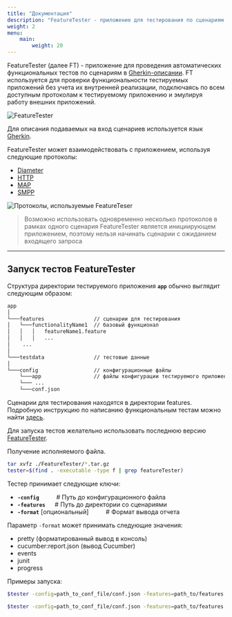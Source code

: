 ```yaml
---
title: "Документация"
description: "FeatureTester - приложение для тестирования по сценариям в Gherkin-описании"
weight: 2
menu:
    main:
        weight: 20
---
```


FeatureTester (далее FT) - приложение для проведения автоматических функциональных тестов по сценариям в [Gherkin-описании](./gherkin).
FT используется для проверки функциональности тестируемых приложений без учета их внутренней реализации, подключаясь по всем доступным протоколам к тестируемому приложению и эмулируя работу внешних приложений.


![FeatureTester](/featureTester/images/ft_scheme.png)

Для описания подаваемых на вход сценариев используется язык [Gherkin](./gherkin).

FeatureTester может взаимодействовать с приложением, используя следующие протоколы:
- [Diameter](https://ru.wikipedia.org/wiki/DIAMETER)
- [HTTP](https://ru.wikipedia.org/wiki/HTTP)
- [MAP](https://ru.wikipedia.org/wiki/Mobile_Application_Part)
- [SMPP](https://ru.wikipedia.org/wiki/SMPP)

![Протоколы, используемые FeatureTeser](/featureTester/images/protocols.png)

>Возможно использовать одновременно несколько протоколов в рамках одного сценария
> FeatureTester является инициирующем приложением, поэтому нельзя начинать сценарии с ожиданием входящего запроса

____
## Запуск тестов FeatureTester

Структура директории тестируемого приложения **`app`** обычно выглядит следующим образом:

```sh
app
│
└───features                // сценарии для тестирования
│   └───functionalityName1  // базовый функционал
│   │   │   featureName1.feature
│   │   │   ...
│    ...
│
└───testdata                // тестовые данные
│
└───config                  // конфигурационные файлы
    └───app                 // файлы конфигурации тестируемого приложения
    └─── ...
    └───conf.json

```

Сценарии для тестирования находятся в директории features. Подробную инструкцию по написанию функциональным тестам можно найти [здесь](https://git.protei.ru/MobileDevelop/functional-tests/-/blob/master/README.md).


Для запуска тестов желательно использовать последнюю версию [FeatureTester](https://jenkins.protei.ru/job/team4/job/Testing/job/Applications/job/FeaturesTester/lastSuccessfulBuild/). 

Получение исполняемого файла.

```sh
tar xvfz ./FeatureTester/*.tar.gz
tester=$(find . -executable -type f | grep featureTester)
```

Тестер принимает следующие ключи:
- **`-config`** &emsp;&emsp;&nbsp; # Путь до конфигурационного файла
- **`-features`** &emsp; # Путь до директории со сценариями
- **`-format`** [опциональный] &emsp;&emsp;&nbsp; # Формат вывода отчета

Параметр `-format` может принимать следующие значения:
- pretty (форматированный вывод в консоль)
- cucumber:report.json (вывод Cucumber)
- events
- junit
- progress

Примеры запуска:
```sh
$tester -config=path_to_conf_file/conf.json -features=path_to/features -format=pretty
```


```sh
$tester -config=path_to_conf_file/conf.json -features=path_to/features -format=cucumber:report.json
```
